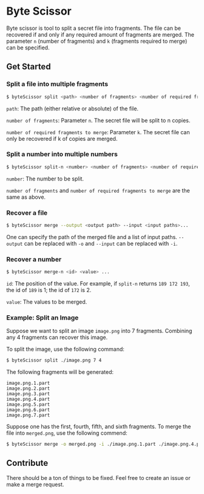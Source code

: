# Byte Scissor

Byte scissor is tool to split a secret file into fragments.  The file can be recovered if and only if any required amount of fragments are merged. The parameter `n` (number of fragments) and `k` (fragments required to merge) can be specified. 

## Get Started

### Split a file into multiple fragments

```bash
$ byteScissor split <path> <number of fragments> <number of required fragments to merge>
```

`path`: The path (either relative or absolute) of the file.

`number of fragments`: Parameter `n`. The secret file will be split to n copies. 

`number of required fragments to merge`: Parameter `k`. The secret file can only be recovered if k of copies are merged. 



### Split a number into multiple numbers

```bash
$ byteScissor split-n <number> <number of fragments> <number of required fragments to merge>
```

`number`: The number to be split. 

`number of fragments` and `number of required fragments to merge` are the same as above. 



### Recover a file

```bash
$ byteScissor merge --output <output path> --input <input paths>...
```

One can specify the path of the merged file and a list of input paths. `--output` can be replaced with `-o` and `--input` can be replaced with `-i`. 



### Recover a number

```bash
$ byteScissor merge-n <id> <value> ...
```

`id`: The position of the value. For example, if `split-n` returns `189 172 193`, the id of `189` is 1; the id of `172` is 2. 

`value`: The values to be merged. 



### Example: Split an Image

Suppose we want to split an image `image.png` into 7 fragments. Combining any 4 fragments can recover this image. 

To split the image, use the following command: 

```bash
$ byteScissor split ./image.png 7 4
```

The following fragments will be generated: 

```
image.png.1.part
image.png.2.part
image.png.3.part
image.png.4.part
image.png.5.part
image.png.6.part
image.png.7.part
```

Suppose one has the first, fourth, fifth, and sixth fragments. To merge the file into `merged.png`, use the following commend:

```bash
$ byteScissor merge -o merged.png -i ./image.png.1.part ./image.png.4.part ./image.png.5.part ./image.png.6.part
```



## Contribute

There should be a ton of things to be fixed. Feel free to create an issue or make a merge request. 

